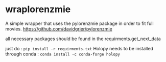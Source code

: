 # wraplorenzmie

A simple wrapper that uses the pylorenzmie package in order to fit full movies.
https://github.com/davidgrier/pylorenzmie

all necessary packages should be found in the requirments.get_next_data

just do : ```pip install -r requirments.txt```
Holopy needs to be installed through conda : ```conda install -c conda-forge holopy```
